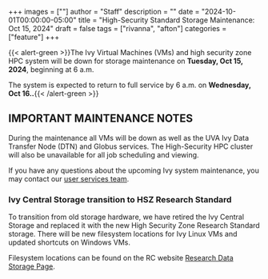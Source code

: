 +++
images = [""]
author = "Staff"
description = ""
date = "2024-10-01T00:00:00-05:00"
title = "High-Security Standard Storage Maintenance: Oct 15, 2024"
draft = false
tags = ["rivanna", "afton"]
categories = ["feature"]
+++

{{< alert-green >}}The Ivy Virtual Machines (VMs) and high security zone HPC system will be down for storage maintenance on <strong>Tuesday, Oct 15, 2024</strong>, beginning at 6 a.m.  

The system is expected to return to full service by 6 a.m. on <strong>Wednesday, Oct 16..</strong>{{< /alert-green >}}


## IMPORTANT MAINTENANCE NOTES

During the maintenance all VMs will be down as well as the UVA Ivy Data Transfer Node (DTN) and Globus services. The High-Security HPC cluster will also be unavailable for all job scheduling and viewing. 

If you have any questions about the upcoming Ivy system maintenance, you may contact our [user services team](https://www.rc.virginia.edu/support/). 

### Ivy Central Storage transition to HSZ Research Standard 

To transition from old storage hardware, we have retired the Ivy Central Storage and replaced it with the new High Security Zone Research Standard storage. There will be new filesystem locations for Ivy Linux VMs and updated shortcuts on Windows VMs. 

Filesystem locations can be found on the RC website [Research Data Storage Page](https://rc.virginia.edu/userinfo/storage/). 



